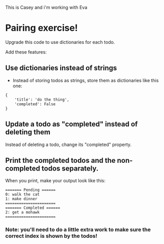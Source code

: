 This is Casey and i'm working with Eva

# Pairing exercise!

Upgrade this code to use dictionaries for each todo.

Add these features:

## Use dictionaries instead of strings

- Instead of storing todos as strings, store them as dictionaries like this one:

```
{
    'title': 'do the thing',
    'completed': False
}
```

## Update a todo as "completed" instead of deleting them

Instead of deleting a todo, change its "completed" property.

## Print the completed todos and the non-completed todos separately.

When you print, make your output look like this:

```
======= Pending ======
0: walk the cat
1: make dinner
======================
======= Completed ======
2: get a mohawk
======================
```

### Note: you'll need to do a little extra work to make sure the correct index is shown by the todos!